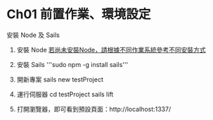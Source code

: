 # Ch01 前置作業、環境設定

安裝 Node 及 Sails

1. 安裝 Node
		[若尚未安裝Node，請根據不同作業系統參考不同安裝方式](http://sailsjs.org/get-started)

2. 安裝 Sails
	'''sudo npm -g install sails'''

3. 開新專案
	sails new testProject

4. 運行伺服器
	cd testProject
	sails lift

5. 打開瀏覽器，即可看到預設頁面：http://localhost:1337/